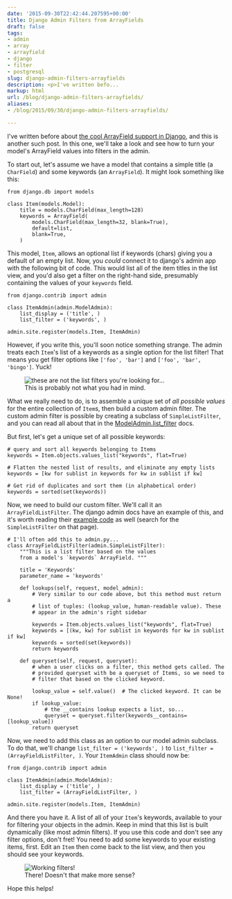 ```yaml
---
date: '2015-09-30T22:42:44.207595+00:00'
title: Django Admin Filters from ArrayFields
draft: false
tags:
- admin
- array
- arrayfield
- django
- filter
- postgresql
slug: django-admin-filters-arrayfields
description: <p>I've written befo...
markup: html
url: /blog/django-admin-filters-arrayfields/
aliases:
- /blog/2015/09/30/django-admin-filters-arrayfields/

---
```


<p>I've written before about
<a href="/blog/nice-arrayfield-widgets-choices-and-chosenjs/">the cool
ArrayField support in Django</a>, and this is another such post. In this one,
we'll take a look and see how to turn your model's ArrayField values into
filters in the admin.</p>

<p>To start out, let's assume we have a model that contains a simple title
(a <code>CharField</code>) and some keywords (an <code>ArrayField</code>).
It might look something like this:</p>

<pre><code class="python">from django.db import models

class Item(models.Model):
    title = models.CharField(max_length=128)
    keywords = ArrayField(
        models.CharField(max_length=32, blank=True),
        default=list,
        blank=True,
    )</code></pre>

<p>This model, <code>Item</code>, allows an optional list if keywords (chars)
giving you a default of an empty list. Now, you <em>could</em> connect it to
django's admin app with the following bit of code. This would list all of the
item titles in the list view, and you'd also get a filter on the right-hand
side, presumably containing the values of your <code>keywords</code> field.</p>


<pre><code class="python">from django.contrib import admin

class ItemAdmin(admin.ModelAdmin):
    list_display = ('title', )
    list_filter = ('keywords', )

admin.site.register(models.Item, ItemAdmin)</code></pre>

<p>
However, if you write this, you'll soon notice something strange. The admin
treats each <code>Item</code>'s list of a keywords as a single option for the
list filter! That means you get filter options like <code>['foo', 'bar']</code> and <code>['foo', 'bar', 'bingo']</code>. Yuck!
</p>

<figure>
  <img src="//i.imgur.com/LePgVfd.png"
       alt="these are not the list filters you're looking for..."/>
  <figcaption>This is probably not what you had in mind.</figcaption>
</figure>

<p>What we really need to do, is to assemble a unique set of <em>all possible
values</em> for the entire collection of <code>Item</code>s, then build a custom
admin filter. The custom admin filter is possible by creating a subclass of
<code>SimpleListFilter</code>, and you can read all about that in the
<a href="https://docs.djangoproject.com/en/1.8/ref/contrib/admin/#django.contrib.admin.ModelAdmin.list_filter">ModelAdmin.list_filter</a> docs.</p>

<p>But first, let's get a unique set of all possible keywords:</p>


<pre style="clear: right;"><code class="python"># query and sort all keywords belonging to Items
keywords = Item.objects.values_list("keywords", flat=True)

# Flatten the nested list of results, and eliminate any empty lists
keywords = [kw for sublist in keywords for kw in sublist if kw]

# Get rid of duplicates and sort them (in alphabetical order)
keywords = sorted(set(keywords))</code></pre>

<p>Now, we need to build our custom filter. We'll call it an
<code>ArrayFieldListFilter</code>. The django admin docs have an example of this,
and it's worth reading their <a href="https://docs.djangoproject.com/en/1.8/ref/contrib/admin/#django.contrib.admin.ModelAdmin.list_filter">example code</a> as well (search for the <code>SimpleListFilter</code> on that page).</p>

<pre><code class="python"># I'll often add this to admin.py...
class ArrayFieldListFilter(admin.SimpleListFilter):
    """This is a list filter based on the values
    from a model's `keywords` ArrayField. """

    title = 'Keywords'
    parameter_name = 'keywords'

    def lookups(self, request, model_admin):
        # Very similar to our code above, but this method must return a
        # list of tuples: (lookup_value, human-readable value). These
        # appear in the admin's right sidebar

        keywords = Item.objects.values_list("keywords", flat=True)
        keywords = [(kw, kw) for sublist in keywords for kw in sublist if kw]
        keywords = sorted(set(keywords))
        return keywords

    def queryset(self, request, queryset):
        # when a user clicks on a filter, this method gets called. The
        # provided queryset with be a queryset of Items, so we need to
        # filter that based on the clicked keyword.

        lookup_value = self.value()  # The clicked keyword. It can be None!
        if lookup_value:
            # the __contains lookup expects a list, so...
            queryset = queryset.filter(keywords__contains=[lookup_value])
        return queryset</code></pre>


<p>Now, we need to add this class as an option to our model admin subclass. To
do that, we'll change <code>list_filter = ('keywords', )</code> to
<code>list_filter = (ArrayFieldListFilter, )</code>. Your <code>ItemAdmin</code>
class should now be:
</p>

<pre><code class="python">from django.contrib import admin

class ItemAdmin(admin.ModelAdmin):
    list_display = ('title', )
    list_filter = (ArrayFieldListFilter, )

admin.site.register(models.Item, ItemAdmin)</code></pre>

<p>
And there you have it. A list of all of your <code>Item</code>'s keywords,
available to your for filtering your objects in the admin. Keep in mind that
this list is built dynamically (like most admin filters). If you use this code
and don't see any filter options, don't fret! You need to add some keywords to
your existing items, first. Edit an <code>Item</code> then come back to the list
view, and then you should see your keywords.</p>

<figure>
  <img src="//i.imgur.com/1NGOchj.png" alt="Working filters!"/>
  <figcaption>There! Doesn't that make more sense?</figcaption>
</figure>

<p>Hope this helps!</p>
